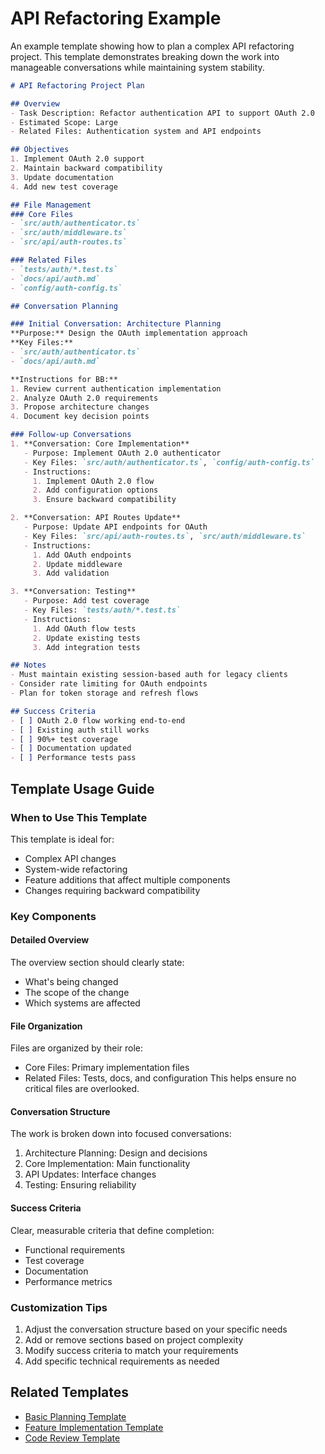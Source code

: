 # API Refactoring Example

An example template showing how to plan a complex API refactoring project. This template demonstrates breaking down the work into manageable conversations while maintaining system stability.

```markdown
# API Refactoring Project Plan

## Overview
- Task Description: Refactor authentication API to support OAuth 2.0
- Estimated Scope: Large
- Related Files: Authentication system and API endpoints

## Objectives
1. Implement OAuth 2.0 support
2. Maintain backward compatibility
3. Update documentation
4. Add new test coverage

## File Management
### Core Files
- `src/auth/authenticator.ts`
- `src/auth/middleware.ts`
- `src/api/auth-routes.ts`

### Related Files
- `tests/auth/*.test.ts`
- `docs/api/auth.md`
- `config/auth-config.ts`

## Conversation Planning

### Initial Conversation: Architecture Planning
**Purpose:** Design the OAuth implementation approach
**Key Files:**
- `src/auth/authenticator.ts`
- `docs/api/auth.md`

**Instructions for BB:**
1. Review current authentication implementation
2. Analyze OAuth 2.0 requirements
3. Propose architecture changes
4. Document key decision points

### Follow-up Conversations
1. **Conversation: Core Implementation**
   - Purpose: Implement OAuth 2.0 authenticator
   - Key Files: `src/auth/authenticator.ts`, `config/auth-config.ts`
   - Instructions:
     1. Implement OAuth 2.0 flow
     2. Add configuration options
     3. Ensure backward compatibility

2. **Conversation: API Routes Update**
   - Purpose: Update API endpoints for OAuth
   - Key Files: `src/api/auth-routes.ts`, `src/auth/middleware.ts`
   - Instructions:
     1. Add OAuth endpoints
     2. Update middleware
     3. Add validation

3. **Conversation: Testing**
   - Purpose: Add test coverage
   - Key Files: `tests/auth/*.test.ts`
   - Instructions:
     1. Add OAuth flow tests
     2. Update existing tests
     3. Add integration tests

## Notes
- Must maintain existing session-based auth for legacy clients
- Consider rate limiting for OAuth endpoints
- Plan for token storage and refresh flows

## Success Criteria
- [ ] OAuth 2.0 flow working end-to-end
- [ ] Existing auth still works
- [ ] 90%+ test coverage
- [ ] Documentation updated
- [ ] Performance tests pass
```

## Template Usage Guide

### When to Use This Template
This template is ideal for:
- Complex API changes
- System-wide refactoring
- Feature additions that affect multiple components
- Changes requiring backward compatibility

### Key Components

#### Detailed Overview
The overview section should clearly state:
- What's being changed
- The scope of the change
- Which systems are affected

#### File Organization
Files are organized by their role:
- Core Files: Primary implementation files
- Related Files: Tests, docs, and configuration
This helps ensure no critical files are overlooked.

#### Conversation Structure
The work is broken down into focused conversations:
1. Architecture Planning: Design and decisions
2. Core Implementation: Main functionality
3. API Updates: Interface changes
4. Testing: Ensuring reliability

#### Success Criteria
Clear, measurable criteria that define completion:
- Functional requirements
- Test coverage
- Documentation
- Performance metrics

### Customization Tips

1. Adjust the conversation structure based on your specific needs
2. Add or remove sections based on project complexity
3. Modify success criteria to match your requirements
4. Add specific technical requirements as needed

## Related Templates
- [Basic Planning Template](basic-planning.md)
- [Feature Implementation Template](feature-implementation.md)
- [Code Review Template](code-review.md)
